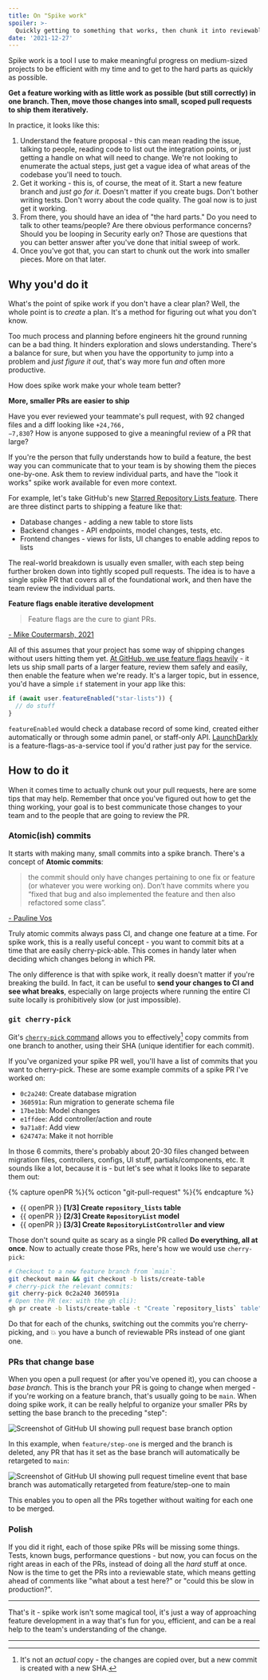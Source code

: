 ```yaml
---
title: On "Spike work"
spoiler: >-
  Quickly getting to something that works, then chunk it into reviewable/shippable pieces. The why and the how of it!
date: '2021-12-27'
---
```


Spike work is a tool I use to make meaningful progress on medium-sized projects to be efficient with my time and to get to the hard parts as quickly as possible.

**Get a feature working with as little work as possible (but still correctly) in one branch. Then, move those changes into small, scoped pull requests to ship them iteratively.**

In practice, it looks like this:

1. Understand the feature proposal - this can mean reading the issue, talking to people, reading code to list out the integration points, or just getting a handle on what will need to change. We're not looking to enumerate the actual steps, just get a vague idea of what areas of the codebase you'll need to touch.
1. Get it working - this is, of course, the meat of it. Start a new feature branch and _just go for it_. Doesn't matter if you create bugs. Don't bother writing tests. Don't worry about the code quality. The goal now is to just get it working.
1. From there, you should have an idea of "the hard parts." Do you need to talk to other teams/people? Are there obvious performance concerns? Should you be looping in Security early on? Those are questions that you can better answer after you've done that initial sweep of work.
1. Once you've got that, you can start to chunk out the work into smaller pieces. More on that later.

## Why you'd do it

What's the point of spike work if you don't have a clear plan? Well, the whole point is to _create_ a plan. It's a method for figuring out what you don't know.

Too much process and planning before engineers hit the ground running can be a bad thing. It hinders exploration and slows understanding. There's a balance for sure, but when you have the opportunity to jump into a problem and _just figure it out_, that's way more fun _and_ often more productive.

How does spike work make your whole team better?

**More, smaller PRs are easier to ship**

Have you ever reviewed your teammate's pull request, with 92 changed files and a diff looking like <code><span class="text-green-500">+24,766</span>, <span class="text-red-500">−7,830</span></code>? How is anyone supposed to give a meaningful review of a PR that large?

If you're the person that fully understands how to build a feature, the best way you can communicate that to your team is by showing them the pieces one-by-one. Ask them to review individual parts, and have the "look it works" spike work available for even more context.

For example, let's take GitHub's new [Starred Repository Lists feature](https://docs.github.com/en/get-started/exploring-projects-on-github/saving-repositories-with-stars#organizing-starred-repositories-with-lists). There are three distinct parts to shipping a feature like that:

* Database changes - adding a new table to store lists
* Backend changes - API endpoints, model changes, tests, etc.
* Frontend changes - views for lists, UI changes to enable adding repos to lists

The real-world breakdown is usually even smaller, with each step being further broken down into tightly scoped pull requests. The idea is to have a single spike PR that covers all of the foundational work, and then have the team review the individual parts.

**Feature flags enable iterative development**

> Feature flags are the cure to giant PRs.

<caption>

[- Mike Coutermarsh, 2021](https://twitter.com/mscccc/status/1474500548615450634)
</caption>

All of this assumes that your project has some way of shipping changes without users hitting them yet. [At GitHub, we use feature flags heavily](https://github.blog/2021-04-27-ship-code-faster-safer-feature-flags/) - it lets us ship small parts of a larger feature, review them safely and easily, then enable the feature when we're ready. It's a larger topic, but in essence, you'd have a simple `if` statement in your app like this:

```js
if (await user.featureEnabled("star-lists")) {
  // do stuff
}
```

`featureEnabled` would check a database record of some kind, created either automatically or through some admin panel, or staff-only API. [LaunchDarkly](https://launchdarkly.com/) is a feature-flags-as-a-service tool if you'd rather just pay for the service.

## How to do it

When it comes time to actually chunk out your pull requests, here are some tips that may help. Remember that once you've figured out how to get the thing working, your goal is to best communicate those changes to your team and to the people that are going to review the PR.

### Atomic(ish) commits

It starts with making many, small commits into a spike branch. There's a concept of **Atomic commits**:

> the commit should only have changes pertaining to one fix or feature (or whatever you were working on). Don’t have commits where you “fixed that bug and also implemented the feature and then also refactored some class”.

<caption>

[- Pauline Vos](https://dev.to/paulinevos/atomic-commits-will-help-you-git-legit-35i7)
</caption>

Truly atomic commits always pass CI, and change one feature at a time. For spike work, this is a really useful concept - you want to commit bits at a time that are easily cherry-pick-able. This comes in handy later when deciding which changes belong in which PR.

The only difference is that with spike work, it really doesn't matter if you're breaking the build. In fact, it can be useful to **send your changes to CI and see what breaks**, especially on large projects where running the entire CI suite locally is prohibitively slow (or just impossible).

### `git cherry-pick`

Git's [`cherry-pick` command](https://git-scm.com/docs/git-cherry-pick) allows you to effectively[^1] copy commits from one branch to another, using their SHA (unique identifier for each commit).

If you've organized your spike PR well, you'll have a list of commits that you want to cherry-pick. These are some example commits of a spike PR I've worked on: 

* `0c2a240`: Create database migration
* `360591a`: Run migration to generate schema file
* `17be1bb`: Model changes
* `e1ffdee`: Add controller/action and route
* `9a71a8f`: Add view
* `624747a`: Make it not horrible

In those 6 commits, there's probably about 20-30 files changed between migration files, controllers, configs, UI stuff, partials/components, etc. It sounds like a lot, because it is - but let's see what it looks like to separate them out:

{% capture openPR %}<span class="text-green-500">{% octicon "git-pull-request" %}</span>{% endcapture %}

* {{ openPR }} **[1/3] Create `repository_lists` table**
* {{ openPR }} **[2/3] Create `RepositoryList` model**
* {{ openPR }} **[3/3] Create `RepositoryListController` and view**

Those don't sound quite as scary as a single PR called **Do everything, all at once**. Now to actually create those PRs, here's how we would use `cherry-pick`:

```bash
# Checkout to a new feature branch from `main`:
git checkout main && git checkout -b lists/create-table
# cherry-pick the relevant commits:
git cherry-pick 0c2a240 360591a
# Open the PR (ex: with the gh cli):
gh pr create -b lists/create-table -t "Create `repository_lists` table"
```

Do that for each of the chunks, switching out the commits you're cherry-picking, and 💥 you have a bunch of reviewable PRs instead of one giant one.

### PRs that change base

When you open a pull request (or after you've opened it), you can choose a _base branch_. This is the branch your PR is going to change when merged - if you're working on a feature branch, that's usually going to be `main`. When doing spike work, it can be really helpful to organize your smaller PRs by setting the base branch to the preceding "step":

![Screenshot of GitHub UI showing pull request base branch option](https://user-images.githubusercontent.com/10660468/147856698-9726a7fe-00fa-44ab-989e-bb8287fd5a60.png)

In this example, when `feature/step-one` is merged and the branch is deleted, any PR that has it set as the base branch will automatically be retargeted to `main`:

![Screenshot of GitHub UI showing pull request timeline event that base branch was automatically retargeted from feature/step-one to main](https://user-images.githubusercontent.com/10660468/147856756-9f94213f-ff9a-45ff-8b80-fd7175486fdd.png)

This enables you to open all the PRs together without waiting for each one to be merged.

### Polish

If you did it right, each of those spike PRs will be missing some things. Tests, known bugs, performance questions - but now, you can focus on the right areas in each of the PRs, instead of doing all the _hard_ stuff at once. Now is the time to get the PRs into a reviewable state, which means getting ahead of comments like "what about a test here?" or "could this be slow in production?".

---

That's it - spike work isn't some magical tool, it's just a way of approaching feature development in a way that's fun for you, efficient, and can be a real help to the team's understanding of the change.

---

[^1]: It's not an _actual_ copy - the changes are copied over, but a new commit is created with a new SHA.